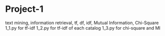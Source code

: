 # Project-1
text mining, information retrieval, tf, df, idf, Mutual Information, Chi-Square
1_1.py for tf-idf
1_2.py for tf-idf of each catalog
1_3.py for chi-square and MI
